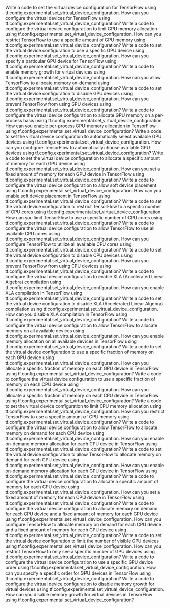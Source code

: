 Write a code to set the virtual device configuration for TensorFlow using tf.config.experimental.set_virtual_device_configuration.
How can you configure the virtual devices for TensorFlow using tf.config.experimental.set_virtual_device_configuration?
Write a code to configure the virtual device configuration to limit GPU memory allocation using tf.config.experimental.set_virtual_device_configuration.
How can you restrict TensorFlow to use a specific amount of GPU memory using tf.config.experimental.set_virtual_device_configuration?
Write a code to set the virtual device configuration to use a specific GPU device using tf.config.experimental.set_virtual_device_configuration.
How can you specify a particular GPU device for TensorFlow using tf.config.experimental.set_virtual_device_configuration?
Write a code to enable memory growth for virtual devices using tf.config.experimental.set_virtual_device_configuration.
How can you allow TensorFlow to allocate memory on-demand using tf.config.experimental.set_virtual_device_configuration?
Write a code to set the virtual device configuration to disable GPU devices using tf.config.experimental.set_virtual_device_configuration.
How can you prevent TensorFlow from using GPU devices using tf.config.experimental.set_virtual_device_configuration?
Write a code to configure the virtual device configuration to allocate GPU memory on a per-process basis using tf.config.experimental.set_virtual_device_configuration.
How can you enable per-process GPU memory allocation in TensorFlow using tf.config.experimental.set_virtual_device_configuration?
Write a code to set the virtual device configuration to automatically select available GPU devices using tf.config.experimental.set_virtual_device_configuration.
How can you configure TensorFlow to automatically choose available GPU devices using tf.config.experimental.set_virtual_device_configuration?
Write a code to set the virtual device configuration to allocate a specific amount of memory for each GPU device using tf.config.experimental.set_virtual_device_configuration.
How can you set a fixed amount of memory for each GPU device in TensorFlow using tf.config.experimental.set_virtual_device_configuration?
Write a code to configure the virtual device configuration to allow soft device placement using tf.config.experimental.set_virtual_device_configuration.
How can you enable soft device placement in TensorFlow using tf.config.experimental.set_virtual_device_configuration?
Write a code to set the virtual device configuration to restrict TensorFlow to a specific number of CPU cores using tf.config.experimental.set_virtual_device_configuration.
How can you limit TensorFlow to use a specific number of CPU cores using tf.config.experimental.set_virtual_device_configuration?
Write a code to configure the virtual device configuration to allow TensorFlow to use all available CPU cores using tf.config.experimental.set_virtual_device_configuration.
How can you configure TensorFlow to utilize all available CPU cores using tf.config.experimental.set_virtual_device_configuration?
Write a code to set the virtual device configuration to disable CPU devices using tf.config.experimental.set_virtual_device_configuration.
How can you prevent TensorFlow from using CPU devices using tf.config.experimental.set_virtual_device_configuration?
Write a code to configure the virtual device configuration to enable XLA (Accelerated Linear Algebra) compilation using tf.config.experimental.set_virtual_device_configuration.
How can you enable XLA compilation in TensorFlow using tf.config.experimental.set_virtual_device_configuration?
Write a code to set the virtual device configuration to disable XLA (Accelerated Linear Algebra) compilation using tf.config.experimental.set_virtual_device_configuration.
How can you disable XLA compilation in TensorFlow using tf.config.experimental.set_virtual_device_configuration?
Write a code to configure the virtual device configuration to allow TensorFlow to allocate memory on all available devices using tf.config.experimental.set_virtual_device_configuration.
How can you enable memory allocation on all available devices in TensorFlow using tf.config.experimental.set_virtual_device_configuration?
Write a code to set the virtual device configuration to use a specific fraction of memory on each GPU device using tf.config.experimental.set_virtual_device_configuration.
How can you allocate a specific fraction of memory on each GPU device in TensorFlow using tf.config.experimental.set_virtual_device_configuration?
Write a code to configure the virtual device configuration to use a specific fraction of memory on each CPU device using tf.config.experimental.set_virtual_device_configuration.
How can you allocate a specific fraction of memory on each CPU device in TensorFlow using tf.config.experimental.set_virtual_device_configuration?
Write a code to set the virtual device configuration to limit CPU memory allocation using tf.config.experimental.set_virtual_device_configuration.
How can you restrict TensorFlow to use a specific amount of CPU memory using tf.config.experimental.set_virtual_device_configuration?
Write a code to configure the virtual device configuration to allow TensorFlow to allocate memory on demand for each CPU device using tf.config.experimental.set_virtual_device_configuration.
How can you enable on-demand memory allocation for each CPU device in TensorFlow using tf.config.experimental.set_virtual_device_configuration?
Write a code to set the virtual device configuration to allow TensorFlow to allocate memory on demand for each GPU device using tf.config.experimental.set_virtual_device_configuration.
How can you enable on-demand memory allocation for each GPU device in TensorFlow using tf.config.experimental.set_virtual_device_configuration?
Write a code to configure the virtual device configuration to allocate a specific amount of memory for each CPU device using tf.config.experimental.set_virtual_device_configuration.
How can you set a fixed amount of memory for each CPU device in TensorFlow using tf.config.experimental.set_virtual_device_configuration?
Write a code to configure the virtual device configuration to allocate memory on demand for each CPU device and a fixed amount of memory for each GPU device using tf.config.experimental.set_virtual_device_configuration.
How can you configure TensorFlow to allocate memory on demand for each CPU device and a fixed amount of memory for each GPU device using tf.config.experimental.set_virtual_device_configuration?
Write a code to set the virtual device configuration to limit the number of visible GPU devices using tf.config.experimental.set_virtual_device_configuration.
How can you restrict TensorFlow to only see a specific number of GPU devices using tf.config.experimental.set_virtual_device_configuration?
Write a code to configure the virtual device configuration to use a specific GPU device order using tf.config.experimental.set_virtual_device_configuration.
How can you specify a specific order for GPU devices in TensorFlow using tf.config.experimental.set_virtual_device_configuration?
Write a code to configure the virtual device configuration to disable memory growth for virtual devices using tf.config.experimental.set_virtual_device_configuration.
How can you disable memory growth for virtual devices in TensorFlow using tf.config.experimental.set_virtual_device_configuration?